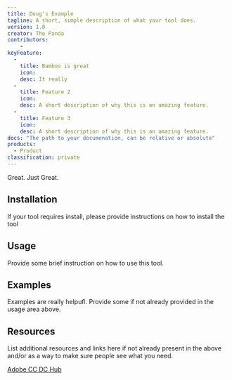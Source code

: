 ```yaml
---
title: Doug's Example
tagline: A short, simple description of what your tool does.
version: 1.0
creator: The Panda
contributors: 
    - 
keyFeature:
  - 
    title: Bamboo is great
    icon: 
    desc: It really
  - 
    title: Feature 2
    icon: 
    desc: A short description of why this is an amazing feature.
  - 
    title: Feature 3
    icon: 
    desc: A short description of why this is an amazing feature.
docs: "The path to your documenation, can be relative or absolute"
products: 
  - Product
classification: private
---
```

Great. Just Great.

## Installation

If your tool requires install, please provide instructions on how to install the tool

## Usage

Provide some brief instruction on how to use this tool. 

## Examples

Examples are really helpufl. Provide some if not already provided in the usage area above.

## Resources

List additional resources and links here if not already present in the above and/or as a way to make sure people see what you need.

[Adobe CC DC Hub](https://opensource.adobe.com/cc-dc-hub/)
